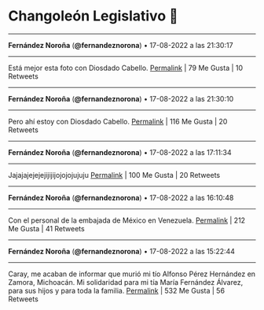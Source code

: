 # Changoleón Legislativo 🙈
*****
**Fernández Noroña** (**@fernandeznorona**) • 17-08-2022 a las 21:30:17
*****
Está mejor esta foto con Diosdado Cabello.
[Permalink](https://twitter.com/fernandeznorona/status/1560136985204985857) | 79 Me Gusta | 10 Retweets
*****
**Fernández Noroña** (**@fernandeznorona**) • 17-08-2022 a las 21:30:10
*****
Pero ahí estoy con Diosdado Cabello.
[Permalink](https://twitter.com/fernandeznorona/status/1560136954615930881) | 116 Me Gusta | 20 Retweets
*****
**Fernández Noroña** (**@fernandeznorona**) • 17-08-2022 a las 17:11:34
*****
Jajajajejejejijijijojojojujuju
[Permalink](https://twitter.com/fernandeznorona/status/1560071875996356610) | 100 Me Gusta | 20 Retweets
*****
**Fernández Noroña** (**@fernandeznorona**) • 17-08-2022 a las 16:10:48
*****
Con el personal de la embajada de México en Venezuela.
[Permalink](https://twitter.com/fernandeznorona/status/1560056584860045314) | 212 Me Gusta | 41 Retweets
*****
**Fernández Noroña** (**@fernandeznorona**) • 17-08-2022 a las 15:22:44
*****
Caray, me acaban de informar que murió mi tío Alfonso Pérez Hernández en Zamora, Michoacán. Mi solidaridad para mi tía María Fernández Álvarez, para sus hijos y para toda la familia.
[Permalink](https://twitter.com/fernandeznorona/status/1560044488747352066) | 532 Me Gusta | 56 Retweets